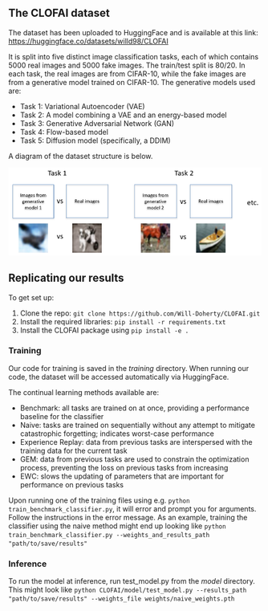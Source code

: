## The CLOFAI dataset

The dataset has been uploaded to HuggingFace and is available at this link: https://huggingface.co/datasets/willd98/CLOFAI 

It is split into five distinct image classification tasks, each of which contains 5000 real images and 5000 fake images. The train/test split is 80/20.
In each task, the real images are from CIFAR-10, while the fake images are from a generative model trained on CIFAR-10. The generative models used are:
- Task 1: Variational Autoencoder (VAE)
- Task 2: A model combining a VAE and an energy-based model
- Task 3: Generative Adversarial Network (GAN)
- Task 4: Flow-based model
- Task 5: Diffusion model (specifically, a DDIM)

A diagram of the dataset structure is below.

![Dataset_illustration](images/dataset_illustration.PNG)

## Replicating our results

To get set up:
1. Clone the repo: ```git clone https://github.com/Will-Doherty/CLOFAI.git```
2. Install the required libraries: ```pip install -r requirements.txt```
3. Install the CLOFAI package using ```pip install -e .```

### Training

Our code for training is saved in the *training* directory. When running our code, the dataset will be accessed automatically via HuggingFace.

The continual learning methods available are:
- Benchmark: all tasks are trained on at once, providing a performance baseline for the classifier
- Naive: tasks are trained on sequentially without any attempt to mitigate catastrophic forgetting; indicates worst-case performance
- Experience Replay: data from previous tasks are interspersed with the training data for the current task
- GEM: data from previous tasks are used to constrain the optimization process, preventing the loss on previous tasks from increasing
- EWC: slows the updating of parameters that are important for performance on previous tasks

Upon running one of the training files using e.g. ```python train_benchmark_classifier.py```, it will error and prompt you for arguments. Follow the instructions in the error message. As an example, training the classifier using the naive method might end up looking like 
```python train_benchmark_classifier.py --weights_and_results_path "path/to/save/results"```

### Inference

To run the model at inference, run test_model.py from the *model* directory. This might look like 
```python CLOFAI/model/test_model.py --results_path "path/to/save/results" --weights_file weights/naive_weights.pth```
